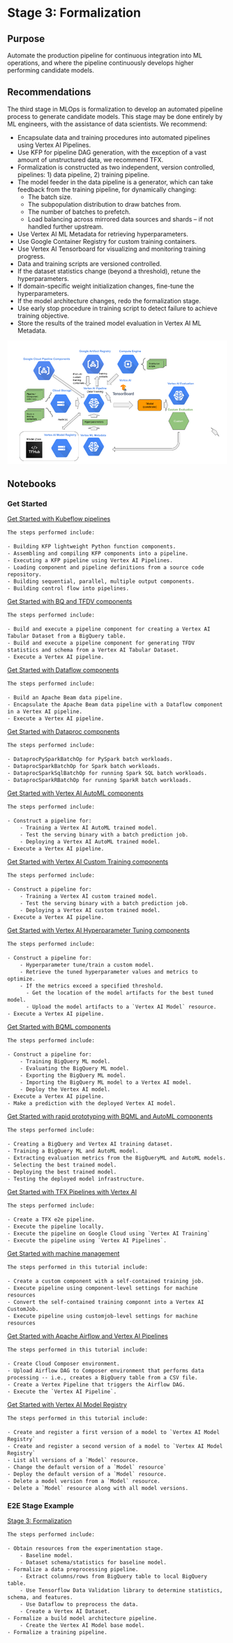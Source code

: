 # Stage 3: Formalization

## Purpose

Automate the production pipeline for continuous integration into ML operations, and where the pipeline continuously develops higher performing candidate models.


## Recommendations  

The third stage in MLOps is formalization to develop an automated pipeline process to generate candidate models. This stage may be done entirely by ML engineers, with the assistance of data scientists. We recommend:

- Encapsulate data and training procedures into automated pipelines using Vertex AI Pipelines.
- Use KFP for pipeline DAG generation, with the exception of a vast amount of unstructured data, we recommend TFX.
- Formalization is constructed as two independent, version controlled, pipelines: 1) data pipeline, 2) training pipeline.
- The model feeder in the data pipeline is a generator, which can take feedback from the training pipeline, for dynamically changing:
  - The batch size.
  - The subpopulation distribution to draw batches from.
  - The number of batches to prefetch.
  - Load balancing across mirrored data sources and shards – if not handled further upstream.
- Use Vertex AI ML Metadata for retrieving hyperparameters.
- Use Google Container Registry for custom training containers.
- Use Vertex AI Tensorboard for visualizing and monitoring training progress.
- Data and training scripts are versioned controlled.
- If the dataset statistics change (beyond a threshold), retune the hyperparameters.
- If domain-specific weight initialization changes, fine-tune the hyperparameters.
- If the model architecture changes, redo the formalization stage.
- Use early stop procedure in training script to detect failure to achieve training objective.
- Store the results of the trained model evaluation in Vertex AI ML Metadata.

<img src='stage3v3.png'>

## Notebooks

### Get Started

[Get Started with Kubeflow pipelines](get_started_with_kubeflow_pipelines.ipynb)

```
The steps performed include:

- Building KFP lightweight Python function components.
- Assembling and compiling KFP components into a pipeline.
- Executing a KFP pipeline using Vertex AI Pipelines.
- Loading component and pipeline definitions from a source code repository.
- Building sequential, parallel, multiple output components.
- Building control flow into pipelines.
```

[Get Started with BQ and TFDV components](get_started_with_bq_tfdv_pipeline_components.ipynb)

```
The steps performed include:

- Build and execute a pipeline component for creating a Vertex AI Tabular Dataset from a BigQuery table.
- Build and execute a pipeline component for generating TFDV statistics and schema from a Vertex AI Tabular Dataset.
- Execute a Vertex AI pipeline.
```

[Get Started with Dataflow components](get_started_with_dataflow_pipeline_components.ipynb)

```
The steps performed include:

- Build an Apache Beam data pipeline.
- Encapsulate the Apache Beam data pipeline with a Dataflow component in a Vertex AI pipeline.
- Execute a Vertex AI pipeline.
```

[Get Started with Dataproc components](get_started_with_dataproc_pipeline_components.ipynb)

```
The steps performed include:

- DataprocPySparkBatchOp for PySpark batch workloads.
- DataprocSparkBatchOp for Spark batch workloads.
- DataprocSparkSqlBatchOp for running Spark SQL batch workloads.
- DataprocSparkRBatchOp for running SparkR batch workloads.
```

[Get Started with Vertex AI AutoML components](get_started_with_automl_pipeline_components.ipynb)

```
The steps performed include:

- Construct a pipeline for:
    - Training a Vertex AI AutoML trained model.
    - Test the serving binary with a batch prediction job.
    - Deploying a Vertex AI AutoML trained model.
- Execute a Vertex AI pipeline.
```

[Get Started with Vertex AI Custom Training components](get_started_with_custom_training_pipeline_components.ipynb)

```
The steps performed include:

- Construct a pipeline for:
    - Training a Vertex AI custom trained model.
    - Test the serving binary with a batch prediction job.
    - Deploying a Vertex AI custom trained model.
- Execute a Vertex AI pipeline.
```

[Get Started with Vertex AI Hyperparameter Tuning components](get_started_with_hpt_pipeline_components.ipynb)

```
The steps performed include:

- Construct a pipeline for:
    - Hyperparameter tune/train a custom model.
    - Retrieve the tuned hyperparameter values and metrics to optimize.
    - If the metrics exceed a specified threshold.
      - Get the location of the model artifacts for the best tuned model.
      - Upload the model artifacts to a `Vertex AI Model` resource.
- Execute a Vertex AI pipeline.
```

[Get Started with BQML components](get_started_with_bqml_pipeline_components.ipynb)

```
The steps performed include:

- Construct a pipeline for:
    - Training BigQuery ML model.
    - Evaluating the BigQuery ML model.
    - Exporting the BigQuery ML model.
    - Importing the BigQuery ML model to a Vertex AI model.
    - Deploy the Vertex AI model.
- Execute a Vertex AI pipeline.
- Make a prediction with the deployed Vertex AI model.
```

[Get Started with rapid prototyping with BQML and AutoML components](get_started_with_rapid_prototyping_bqml_automl.ipynb)


```
The steps performed include:

- Creating a BigQuery and Vertex AI training dataset.
- Training a BigQuery ML and AutoML model.
- Extracting evaluation metrics from the BigQueryML and AutoML models.
- Selecting the best trained model.
- Deploying the best trained model.
- Testing the deployed model infrastructure.
```

[Get Started with TFX Pipelines with Vertex AI](get_started_with_tfx_pipeline.ipynb)

```
The steps performed include:

- Create a TFX e2e pipeline.
- Execute the pipeline locally.
- Execute the pipeline on Google Cloud using `Vertex AI Training`
- Execute the pipeline using `Vertex AI Pipelines`.
```

[Get Started with machine management](get_started_with_machine_management.ipynb)

```
The steps performed in this tutorial include:

- Create a custom component with a self-contained training job.
- Execute pipeline using component-level settings for machine resources
- Convert the self-contained training componnt into a Vertex AI CustomJob.
- Execute pipeline using customjob-level settings for machine resources
```

[Get Started with Apache Airflow and Vertex AI Pipelines](get_started_with_airflow_and_vertex_pipelines.ipynb)

```
The steps performed in this tutorial include:

- Create Cloud Composer environment.
- Upload Airflow DAG to Composer environment that performs data processing -- i.e., creates a BigQuery table from a CSV file.
- Create a Vertex Pipeline that triggers the Airflow DAG.
- Execute the `Vertex AI Pipeline`.
```


[Get Started with Vertex AI Model Registry](get_started_with_vertex_model_registry.ipynb)

```
The steps performed in this tutorial include:

- Create and register a first version of a model to `Vertex AI Model Registry`
- Create and register a second version of a model to `Vertex AI Model Registry`
- List all versions of a `Model` resource.
- Change the default version of a `Model` resource`
- Deploy the default version of a `Model` resource.
- Delete a model version from a `Model` resource.
- Delete a `Model` resource along with all model versions.
```

### E2E Stage Example

[Stage 3: Formalization](mlops_formalization.ipynb)

```
The steps performed include:

- Obtain resources from the experimentation stage.
    - Baseline model.
    - Dataset schema/statistics for baseline model.
- Formalize a data preprocessing pipeline.
    - Extract columns/rows from BigQuery table to local BigQuery table.
    - Use Tensorflow Data Validation library to determine statistics, schema, and features.
    - Use Dataflow to preprocess the data.
    - Create a Vertex AI Dataset.
- Formalize a build model architecture pipeline.
    - Create the Vertex AI Model base model.
- Formalize a training pipeline.
```
